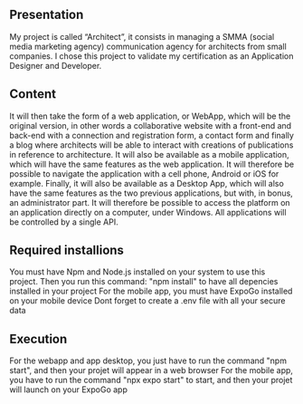 ## Presentation 

My project is called “Architect”, it consists in managing a SMMA (social media marketing agency) communication agency for architects from small companies. I chose this project to validate my certification as an Application Designer and Developer.

## Content 

It will then take the form of a web application, or WebApp, which will be the original version, in other words a collaborative website with a front-end and back-end with a connection and registration form, a contact form and finally a blog where architects will be able to interact with creations of publications in reference to architecture.
It will also be available as a mobile application, which will have the same features as the web application. It will therefore be possible to navigate the application with a cell phone, Android or iOS for example.
Finally, it will also be available as a Desktop App, which will also have the same features as the two previous applications, but with, in bonus, an administrator part. It will therefore be possible to access the platform on an application directly on a computer, under Windows.
All applications will be controlled by a single API.

## Required installions

You must have Npm and Node.js installed on your system to use this project.
Then you run this command: "npm install" to have all depencies installed in your project
For the mobile app, you must have ExpoGo installed on your mobile device
Dont forget to create a .env file with all your secure data

## Execution

For the webapp and app desktop, you just have to run the command "npm start", and then your projet will appear in a web browser
For the mobile app, you have to run the command "npx expo start" to start, and then your projet will launch on your ExpoGo app
